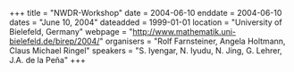 +++
title = "NWDR-Workshop"
date = 2004-06-10
enddate = 2004-06-10
dates = "June 10, 2004"
dateadded = 1999-01-01
location = "University of Bielefeld, Germany"
webpage = "http://www.mathematik.uni-bielefeld.de/birep/2004/"
organisers = "Rolf Farnsteiner, Angela Holtmann, Claus Michael Ringel"
speakers = "S. Iyengar, N. Iyudu, N. Jing, G. Lehrer, J.A. de la Peña"
+++
